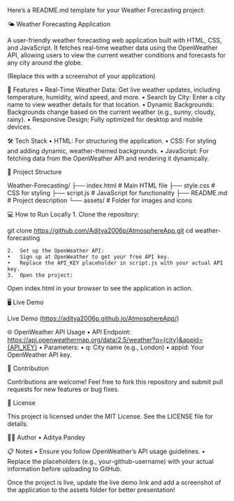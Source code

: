 Here’s a README.md template for your Weather Forecasting project:

🌤️ Weather Forecasting Application

A user-friendly weather forecasting web application built with HTML, CSS, and JavaScript. It fetches real-time weather data using the OpenWeather API, allowing users to view the current weather conditions and forecasts for any city around the globe.

(Replace this with a screenshot of your application)

🚀 Features
	•	Real-Time Weather Data: Get live weather updates, including temperature, humidity, wind speed, and more.
	•	Search by City: Enter a city name to view weather details for that location.
	•	Dynamic Backgrounds: Backgrounds change based on the current weather (e.g., sunny, cloudy, rainy).
	•	Responsive Design: Fully optimized for desktop and mobile devices.

🛠️ Tech Stack
	•	HTML: For structuring the application.
	•	CSS: For styling and adding dynamic, weather-themed backgrounds.
	•	JavaScript: For fetching data from the OpenWeather API and rendering it dynamically.

📂 Project Structure

Weather-Forecasting/
├── index.html        # Main HTML file
├── style.css         # CSS for styling
├── script.js         # JavaScript for functionality
├── README.md         # Project description
└── assets/           # Folder for images and icons

💻 How to Run Locally
	1.	Clone the repository:

git clone https://github.com/Aditya2006p/AtmosphereApp.git
cd weather-forecasting


	2.	Set up the OpenWeather API:
	•	Sign up at OpenWeather to get your free API key.
	•	Replace the API_KEY placeholder in script.js with your actual API key.
	3.	Open the project:
Open index.html in your browser to see the application in action.

🖥️ Live Demo

Live Demo
(https://aditya2006p.github.io/AtmosphereApp/)

🌐 OpenWeather API Usage
	•	API Endpoint:
https://api.openweathermap.org/data/2.5/weather?q={city}&appid={API_KEY}
	•	Parameters:
	•	q: City name (e.g., London)
	•	appid: Your OpenWeather API key.

🤝 Contribution

Contributions are welcome! Feel free to fork this repository and submit pull requests for new features or bug fixes.

📜 License

This project is licensed under the MIT License. See the LICENSE file for details.

🧑‍💻 Author
	•	Aditya Pandey

📋 Notes
	•	Ensure you follow OpenWeather’s API usage guidelines.
	•	Replace the placeholders (e.g., your-github-username) with your actual information before uploading to GitHub.

Once the project is live, update the live demo link and add a screenshot of the application to the assets folder for better presentation!
